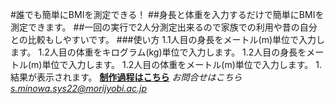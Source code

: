 #誰でも簡単にBMIを測定できる！
##身長と体重を入力するだけで簡単にBMIを測定できます。
##一回の実行で2人分測定出来るので家族での利用や昔の自分との比較もしやすいです。
###使い方
1.1人目の身長をメートル(m)単位で入力します。
1.2人目の体重をキログラム(kg)単位で入力します。
1.2人目の身長をメートル(m)単位で入力します。
1.2人目の体重をメートル(m)単位で入力します。
1.結果が表示されます。
[**制作過程はこちら**](https://github.com/minowa-s/command-ensyu)
*お問合せはこちら s.minowa.sys22@morijyobi.ac.jp*
